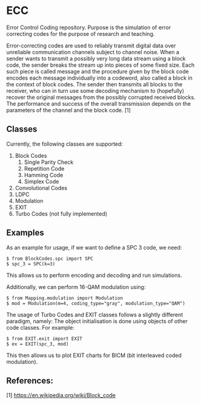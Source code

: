 # ECC

Error Control Coding repository. Purpose is the simulation of
error correcting codes for the purpose of research and teaching.

Error-correcting codes are used to reliably transmit digital 
data over unreliable communication channels subject to channel
noise. When a sender wants to transmit a possibly very long 
data stream using a block code, the sender breaks the stream 
up into pieces of some fixed size. Each such piece is called 
message and the procedure given by the block code encodes each
message individually into a codeword, also called a block in 
the context of block codes. The sender then transmits all 
blocks to the receiver, who can in turn use some decoding 
mechanism to (hopefully) recover the original messages from 
the possibly corrupted received blocks. The performance and 
success of the overall transmission depends on the parameters 
of the channel and the block code. [1]

## Classes

Currently, the following classes are supported:

1. Block Codes
   1. Single Parity Check
   2. Repetition Code
   3. Hamming Code
   4. Simplex Code
2. Convolutional Codes
3. LDPC
4. Modulation
5. EXIT
6. Turbo Codes (not fully implemented)

## Examples

As an example for usage, if we want to define a SPC 3 code,
we need:

```commandline
$ from BlockCodes.spc import SPC
$ spc_3 = SPC(k=3)
```

This allows us to perform encoding and decoding and run
simulations.

Additionally, we can perform 16-QAM modulation using:

```commandline
$ from Mapping.modulation import Modulation 
$ mod = Modulation(m=4, coding_type="gray", modulation_type="QAM")
```

The usage of Turbo Codes and EXIT classes follows a slightly
different paradigm, namely: The object initialisation is done
using objects of other code classes. For example:

```commandline
$ from EXIT.exit import EXIT
$ ex = EXIT(spc_3, mod)
```

This then allows us to plot EXIT charts for BICM (bit 
interleaved coded modulation).

## References:
[1] https://en.wikipedia.org/wiki/Block_code